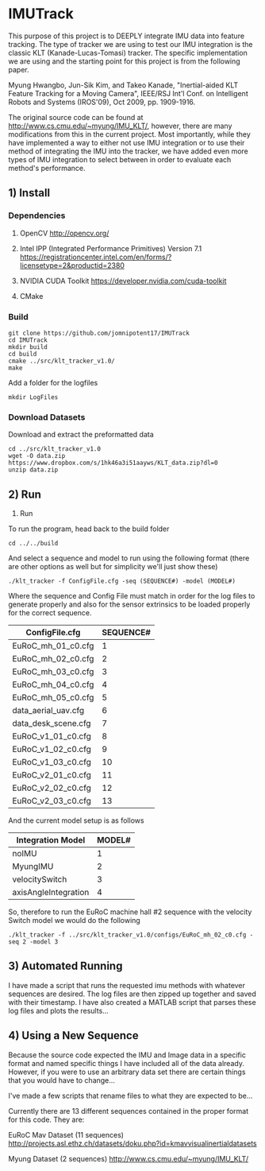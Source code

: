 # IMUTrack
This purpose of this project is to DEEPLY integrate IMU data into feature tracking. The type of tracker we are using to test our IMU integration is the classic KLT (Kanade-Lucas-Tomasi) tracker. The specific implementation we are using and the starting point for this project is from the following paper. 

Myung Hwangbo, Jun-Sik Kim, and Takeo Kanade, "Inertial-aided KLT Feature Tracking for a Moving Camera", IEEE/RSJ Int'l Conf. on Intelligent Robots and Systems (IROS'09), Oct 2009, pp. 1909-1916.

The original source code can be found at http://www.cs.cmu.edu/~myung/IMU_KLT/, however, there are many modifications from this in the current project. Most importantly, while they have implemented a way to either not use IMU integration or to use their method of integrating the IMU into the tracker, we have added even more types of IMU integration to select between in order to evaluate each method's performance. 

## 1) Install

### Dependencies
1) OpenCV
	http://opencv.org/

2) Intel IPP (Integrated Performance Primitives) Version 7.1
	https://registrationcenter.intel.com/en/forms/?licensetype=2&productid=2380

3) NVIDIA CUDA Toolkit
	https://developer.nvidia.com/cuda-toolkit

4) CMake

### Build

```
git clone https://github.com/jomnipotent17/IMUTrack
cd IMUTrack
mkdir build
cd build
cmake ../src/klt_tracker_v1.0/
make
```
Add a folder for the logfiles
```
mkdir LogFiles
```

### Download Datasets

Download and extract the preformatted data
```
cd ../src/klt_tracker_v1.0
wget -O data.zip https://www.dropbox.com/s/1hk46a3i51aayws/KLT_data.zip?dl=0
unzip data.zip
```


## 2) Run
1) Run

To run the program, head back to the build folder
```
cd ../../build
```
And select a sequence and model to run using the following format (there are other options as well but for simplicity we'll just show these)
```
./klt_tracker -f ConfigFile.cfg -seq (SEQUENCE#) -model (MODEL#)
```
Where the sequence and Config File must match in order for the log files to generate properly and also for the sensor extrinsics to be loaded properly for the correct sequence.



| ConfigFile.cfg      |     SEQUENCE# |
| -----------------  | --------------- |
| EuRoC_mh_01_c0.cfg |       1         |
| EuRoC_mh_02_c0.cfg |      2 |
| EuRoC_mh_03_c0.cfg |      3 |
| EuRoC_mh_04_c0.cfg |      4 |
| EuRoC_mh_05_c0.cfg |        5 |
| data_aerial_uav.cfg |      6 |
| data_desk_scene.cfg |      7 |
| EuRoC_v1_01_c0.cfg |       8 |
| EuRoC_v1_02_c0.cfg |       9 |
| EuRoC_v1_03_c0.cfg |       10 |
| EuRoC_v2_01_c0.cfg |       11 |
| EuRoC_v2_02_c0.cfg |       12 |
| EuRoC_v2_03_c0.cfg |       13 |


And the current model setup is as follows

| Integration Model  |     MODEL# |
| ----------------   | ---------- |
| noIMU |   1 |
| MyungIMU |  2 |
| velocitySwitch |  3 |
| axisAngleIntegration |   4 |


So, therefore to run the EuRoC machine hall #2 sequence with the velocity Switch model we would do the following
```
./klt_tracker -f ../src/klt_tracker_v1.0/configs/EuRoC_mh_02_c0.cfg -seq 2 -model 3
```



## 3) Automated Running 
I have made a script that runs the requested imu methods with whatever sequences are desired. The log files are then zipped up together and saved with their timestamp. I have also created a MATLAB script that parses these log files and plots the results...

## 4) Using a New Sequence
Because the source code expected the IMU and Image data in a specific format and named specific things I have included all of the data already. However, if you were to use an arbitrary data set there are certain things that you would have to change...

I've made a few scripts that rename files to what they are expected to be...

Currently there are 13 different sequences contained in the proper format for this code. They are:

EuRoC Mav Dataset (11 sequences)
	http://projects.asl.ethz.ch/datasets/doku.php?id=kmavvisualinertialdatasets

Myung Dataset (2 sequences)
	http://www.cs.cmu.edu/~myung/IMU_KLT/



